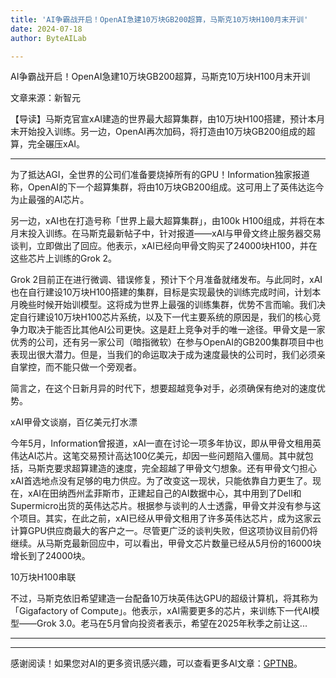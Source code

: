 ```yaml
---
title: 'AI争霸战开启！OpenAI急建10万块GB200超算，马斯克10万块H100月末开训'
date: 2024-07-18
author: ByteAILab

---
```


AI争霸战开启！OpenAI急建10万块GB200超算，马斯克10万块H100月末开训

文章来源：新智元

【导读】马斯克官宣xAI建造的世界最大超算集群，由10万块H100搭建，预计本月末开始投入训练。另一边，OpenAI再次加码，将打造由10万块GB200组成的超算，完全碾压xAI。

---


为了抵达AGI，全世界的公司们准备要烧掉所有的GPU！Information独家报道称，OpenAI的下一个超算集群，将由10万块GB200组成。这可用上了英伟达迄今为止最强的AI芯片。

另一边，xAI也在打造号称「世界上最大超算集群」，由100k H100组成，并将在本月末投入训练。在马斯克最新帖子中，针对报道——xAI与甲骨文终止服务器交易谈判，立即做出了回应。他表示，xAI已经向甲骨文购买了24000块H100，并在这些芯片上训练的Grok 2。

Grok 2目前正在进行微调、错误修复，预计下个月准备就绪发布。与此同时，xAI也在自行建设10万块H100搭建的集群，目标是实现最快的训练完成时间，计划本月晚些时候开始训模型。这将成为世界上最强的训练集群，优势不言而喻。我们决定自行建设10万块H100芯片系统，以及下一代主要系统的原因是，我们的核心竞争力取决于能否比其他AI公司更快。这是赶上竞争对手的唯一途径。甲骨文是一家优秀的公司，还有另一家公司（暗指微软）在参与OpenAI的GB200集群项目中也表现出很大潜力。但是，当我们的命运取决于成为速度最快的公司时，我们必须亲自掌控，而不能只做一个旁观者。

简言之，在这个日新月异的时代下，想要超越竞争对手，必须确保有绝对的速度优势。

xAI甲骨文谈崩，百亿美元打水漂

今年5月，Information曾报道，xAI一直在讨论一项多年协议，即从甲骨文租用英伟达AI芯片。这笔交易预计高达100亿美元，却因一些问题陷入僵局。其中就包括，马斯克要求超算建造的速度，完全超越了甲骨文勺想象。还有甲骨文勺担心xAI首选地点没有足够的电力供应。为了改变这一现状，只能依靠自力更生了。现在，xAI在田纳西州孟菲斯市，正建起自己的AI数据中心，其中用到了Dell和Supermicro出货的英伟达芯片。根据参与谈判的人士透露，甲骨文并没有参与这个项目。其实，在此之前，xAI已经从甲骨文租用了许多英伟达芯片，成为这家云计算GPU供应商最大的客户之一。尽管更广泛的谈判失败，但这项协议目前仍将继续。从马斯克最新回应中，可以看出，甲骨文芯片数量已经从5月份的16000块增长到了24000块。

10万块H100串联

不过，马斯克依旧希望建造一台配备10万块英伟达GPU的超级计算机，将其称为「Gigafactory of Compute」。他表示，xAI需要更多的芯片，来训练下一代AI模型——Grok 3.0。老马在5月曾向投资者表示，希望在2025年秋季之前让这...

---
---
感谢阅读！如果您对AI的更多资讯感兴趣，可以查看更多AI文章：[GPTNB](https://gptnb.com)。